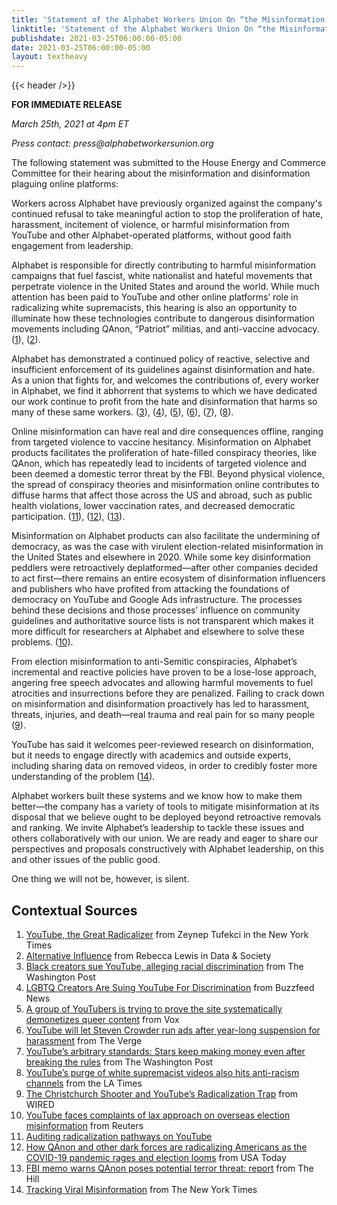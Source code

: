 ```yaml
---
title: 'Statement of the Alphabet Workers Union On “the Misinformation and Disinformation Plaguing Online Platforms” Before the House Energy and Commerce Committee March 25, 2021'
linktitle: 'Statement of the Alphabet Workers Union On “the Misinformation and Disinformation Plaguing Online Platforms” Before the House Energy and Commerce Committee March 25, 2021'
publishdate: 2021-03-25T06:00:00-05:00
date: 2021-03-25T06:00:00-05:00
layout: textheavy
---
```


{{< header />}}

**FOR IMMEDIATE RELEASE**

_March 25th, 2021 at 4pm ET_

_Press contact: press@alphabetworkersunion.org_

The following statement was submitted to the House Energy and Commerce Committee for their hearing about the misinformation and disinformation plaguing online platforms:

Workers across Alphabet have previously organized against the company's continued refusal to take meaningful action to stop the proliferation of hate, harassment, incitement of violence, or harmful misinformation from YouTube and other Alphabet-operated platforms, without good faith engagement from leadership. 

Alphabet is responsible for directly contributing to harmful misinformation campaigns that fuel fascist, white nationalist and hateful movements that perpetrate violence in the United States and around the world. While much attention has been paid to YouTube and other online platforms’ role in radicalizing white supremacists, this hearing is also an opportunity to illuminate how these technologies contribute to dangerous disinformation movements including QAnon, “Patriot” militias, and anti-vaccine advocacy. ([1](https://www.nytimes.com/2018/03/10/opinion/sunday/youtube-politics-radical.html)), ([2](https://datasociety.net/library/alternative-influence/)). 

Alphabet has demonstrated a continued policy of reactive, selective and insufficient enforcement of its guidelines against disinformation and hate. As a union that fights for, and welcomes the contributions of, every worker in Alphabet, we find it abhorrent that systems to which we have dedicated our work continue to profit from the hate and disinformation that harms so many of these same workers. ([3](https://www.washingtonpost.com/technology/2020/06/18/black-creators-sue-youtube-alleged-race-discrimination/)), ([4](https://www.buzzfeednews.com/article/laurenstrapagiel/lgbtq-creators-youtube-lawsuit)), ([5](https://www.vox.com/culture/2019/10/10/20893258/youtube-lgbtq-censorship-demonetization-nerd-city-algorithm-report)), ([6](https://www.theverge.com/2020/8/12/21365601/youtube-steven-crowder-monetization-reinstated-harassment-carlos-maza)), ([7](https://www.washingtonpost.com/technology/2019/08/09/youtubes-arbitrary-standards-stars-keep-making-money-even-after-breaking-rules/)), ([8](https://www.latimes.com/business/la-fi-tn-youtube-hate-extremism-20190606-story.html)). 

Online misinformation can have real and dire consequences offline, ranging from targeted violence to vaccine hesitancy. Misinformation on Alphabet products facilitates the proliferation of hate-filled conspiracy theories, like QAnon, which has repeatedly lead to incidents of targeted violence and been deemed a domestic terror threat by the FBI. Beyond physical violence, the spread of conspiracy theories and misinformation online contributes to diffuse harms that affect those across the US and abroad, such as public health violations, lower vaccination rates, and decreased democratic participation. ([11](https://dl.acm.org/doi/abs/10.1145/3351095.3372879)), ([12](https://www.usatoday.com/in-depth/tech/2020/08/31/qanon-conspiracy-theories-trump-election-covid-19-pandemic-extremist-groups/5662374002/)), ([13](https://thehill.com/policy/national-security/fbi/455770-fbi-memo-warns-qanon-poses-a-potential-terror-threat-report)). 

Misinformation on Alphabet products can also facilitate the undermining of democracy, as was the case with virulent election-related misinformation in the United States and elsewhere in 2020. While some key disinformation peddlers were retroactively deplatformed—after other companies decided to act first—there remains an entire ecosystem of disinformation influencers and publishers who have profited from attacking the foundations of democracy on YouTube and Google Ads infrastructure. The processes behind these decisions and those processes’ influence on community guidelines and authoritative source lists is not transparent which makes it more difficult for researchers at Alphabet and elsewhere to solve these problems. ([10](http://reuters.com/article/us-youtube-myanmar-misinformation/youtube-faces-complaints-of-lax-approach-on-overseas-election-misinformation-idUSKBN28S0QE)).

From election misinformation to anti-Semitic conspiracies, Alphabet’s incremental and reactive policies have proven to be a lose-lose approach, angering free speech advocates and allowing harmful movements to fuel atrocities and insurrections before they are penalized. Failing to crack down on misinformation and disinformation proactively has led to harassment, threats, injuries, and death—real trauma and real pain for so many people ([9](https://www.wired.com/story/christchurch-shooter-youtube-radicalization-extremism/)). 

YouTube has said it welcomes peer-reviewed research on disinformation, but it needs to engage directly with academics and outside experts, including sharing data on removed videos, in order to credibly foster more understanding of the problem ([14](https://www.nytimes.com/live/2020/2020-election-misinformation-distortions#youtube-clamped-down-on-content-but-researchers-say-qanon-still-spread)).

Alphabet workers built these systems and we know how to make them better—the company has a variety of tools to mitigate misinformation at its disposal that we believe ought to be deployed beyond retroactive removals and ranking. We invite Alphabet’s leadership to tackle these issues and others collaboratively with our union. We are ready and eager to share our perspectives and proposals constructively with Alphabet leadership, on this and other issues of the public good.

One thing we will not be, however, is silent. 


## Contextual Sources
1. [YouTube, the Great Radicalizer](https://www.nytimes.com/2018/03/10/opinion/sunday/youtube-politics-radical.html) from Zeynep Tufekci in the New York Times
2. [Alternative Influence](https://datasociety.net/library/alternative-influence/) from Rebecca Lewis in Data & Society
3. [Black creators sue YouTube, alleging racial discrimination](https://www.washingtonpost.com/technology/2020/06/18/black-creators-sue-youtube-alleged-race-discrimination/) from The Washington Post
4. [LGBTQ Creators Are Suing YouTube For Discrimination](https://www.buzzfeednews.com/article/laurenstrapagiel/lgbtq-creators-youtube-lawsuit) from Buzzfeed News
5. [A group of YouTubers is trying to prove the site systematically demonetizes queer content](https://www.vox.com/culture/2019/10/10/20893258/youtube-lgbtq-censorship-demonetization-nerd-city-algorithm-report) from Vox
6. [YouTube will let Steven Crowder run ads after year-long suspension for harassment](https://www.theverge.com/2020/8/12/21365601/youtube-steven-crowder-monetization-reinstated-harassment-carlos-maza) from The Verge
7. [YouTube’s arbitrary standards: Stars keep making money even after breaking the rules](https://www.washingtonpost.com/technology/2019/08/09/youtubes-arbitrary-standards-stars-keep-making-money-even-after-breaking-rules/) from The Washington Post
8. [YouTube’s purge of white supremacist videos also hits anti-racism channels](https://www.latimes.com/business/la-fi-tn-youtube-hate-extremism-20190606-story.html) from the LA Times
9. [The Christchurch Shooter and YouTube’s Radicalization Trap](https://www.wired.com/story/christchurch-shooter-youtube-radicalization-extremism/) from WIRED
10. [YouTube faces complaints of lax approach on overseas election misinformation](https://www.reuters.com/article/us-youtube-myanmar-misinformation/youtube-faces-complaints-of-lax-approach-on-overseas-election-misinformation-idUSKBN28S0QE) from Reuters
11. [Auditing radicalization pathways on YouTube](https://dl.acm.org/doi/abs/10.1145/3351095.3372879)
12. [How QAnon and other dark forces are radicalizing Americans as the COVID-19 pandemic rages and election looms](https://www.usatoday.com/in-depth/tech/2020/08/31/qanon-conspiracy-theories-trump-election-covid-19-pandemic-extremist-groups/5662374002/) from USA Today
13. [FBI memo warns QAnon poses potential terror threat: report](https://thehill.com/policy/national-security/fbi/455770-fbi-memo-warns-qanon-poses-a-potential-terror-threat-report) from The Hill
14. [Tracking Viral Misinformation](https://www.nytimes.com/live/2020/2020-election-misinformation-distortions#youtube-clamped-down-on-content-but-researchers-say-qanon-still-spread) from The New York Times
